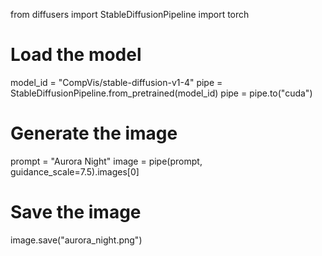 from diffusers import StableDiffusionPipeline
import torch

# Load the model
model_id = "CompVis/stable-diffusion-v1-4"
pipe = StableDiffusionPipeline.from_pretrained(model_id)
pipe = pipe.to("cuda")

# Generate the image
prompt = "Aurora Night"
image = pipe(prompt, guidance_scale=7.5).images[0]

# Save the image
image.save("aurora_night.png")
